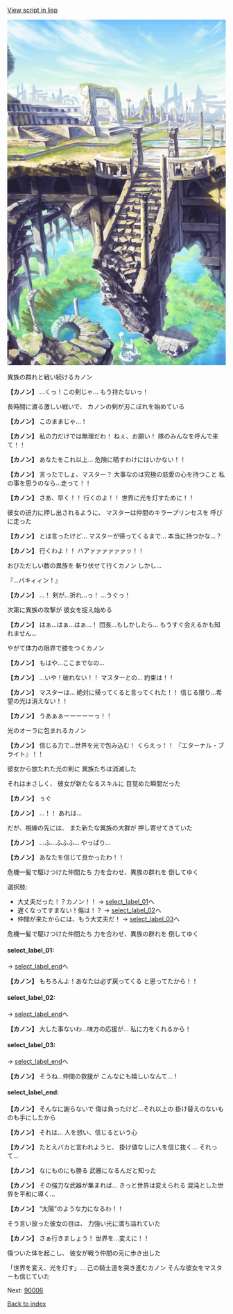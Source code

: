 [View script in lisp](../scripts/10191303.txt)

![antiquity.png](../images/backgrounds/antiquity.png)

異族の群れと戦い続けるカノン

**【カノン】**
…くっ！この剣じゃ…
もう持たないっ！

長時間に渡る激しい戦いで、
カノンの剣が刃こぼれを始めている

**【カノン】**
このままじゃ…！

**【カノン】**
私の力だけでは無理だわ！
ねぇ、お願い！
隊のみんなを呼んで来て！！

**【カノン】**
あなたをこれ以上…
危険に晒すわけにはいかない！！

**【カノン】**
言ったでしょ、マスター？
大事なのは究極の慈愛の心を持つこと
私の事を思うのなら…走って！！

**【カノン】**
さあ、早く！！
行くのよ！！
世界に光を灯すために！！

彼女の迫力に押し出されるように、
マスターは仲間のキラープリンセスを
呼びに走った

**【カノン】**
とは言ったけど…
マスターが帰ってくるまで…
本当に持つかな…？

**【カノン】**
行くわよ！！
ハアァァァァァァッ！！

おびただしい数の異族を
斬り伏せて行くカノン
しかし…

『…バキィィン！』

**【カノン】**
…！
剣が…折れ…っ！
…うぐっ！

次第に異族の攻撃が
彼女を捉え始める

**【カノン】**
はぁ…はぁ…はぁ…！
団長…もしかしたら…
もうすぐ会えるかも知れません…

やがて体力の限界で膝をつくカノン

**【カノン】**
もはや…ここまでなの…

**【カノン】**
…いや！破れない！！
マスターとの…
約束は！！

**【カノン】**
マスターは…
絶対に帰ってくると言ってくれた！！
信じる限り…希望の光は消えない！！

**【カノン】**
うあぁぁーーーーーっ！！

光のオーラに包まれるカノン

**【カノン】**
信じる力で…世界を光で包み込む！
くらえっ！！
『エターナル・ブライト』！！

彼女から放たれた光の剣に
異族たちは消滅した

それはまさしく、
彼女が新たなるスキルに
目覚めた瞬間だった

**【カノン】**
ぅぐ

**【カノン】**
…！！
あれは…

だが、視線の先には、
また新たな異族の大群が
押し寄せてきていた

**【カノン】**
…ふ…ふふふ…
やっぱり…

**【カノン】**
あなたを信じて良かったわ！！

危機一髪で駆けつけた仲間たち
力を合わせ、異族の群れを
倒してゆく

選択肢:
- 大丈夫だった！？カノン！！ → [select_label_01](#select_label_01)へ
- 遅くなってすまない！傷は！？ → [select_label_02](#select_label_02)へ
- 仲間が来たからには、もう大丈夫だ！ → [select_label_03](#select_label_03)へ

危機一髪で駆けつけた仲間たち
力を合わせ、異族の群れを
倒してゆく

#### select_label_01:
 → [select_label_end](#select_label_end)へ

**【カノン】**
もちろんよ！あなたは必ず戻ってくる
と思ってたから！！

#### select_label_02:
 → [select_label_end](#select_label_end)へ

**【カノン】**
大した事ないわ…味方の応援が…
私に力をくれるから！

#### select_label_03:
 → [select_label_end](#select_label_end)へ

**【カノン】**
そうね…仲間の救援が
こんなにも嬉しいなんて…！

#### select_label_end:

**【カノン】**
そんなに謝らないで
傷は負ったけど…それ以上の
掛け替えのないものも手にしたから

**【カノン】**
それは…
人を想い、信じるという心

**【カノン】**
たとえバカと言われようと、
掛け値なしに人を信じ抜く…
それって…

**【カノン】**
なにものにも勝る
武器になるんだと知った

**【カノン】**
その強力な武器が集まれば…
きっと世界は変えられる
混沌とした世界を平和に導く…

**【カノン】**
“太陽”のような力になるわ！！

そう言い放った彼女の目は、
力強い光に満ち溢れていた

**【カノン】**
さぁ行きましょう！
世界を…変えに！！

傷ついた体を起こし、
彼女が戦う仲間の元に歩き出した

「世界を変え、光を灯す」…
己の騎士道を突き進むカノン
そんな彼女をマスターも信じていた


Next: [90006](90006.md)

[Back to index](index.md)
